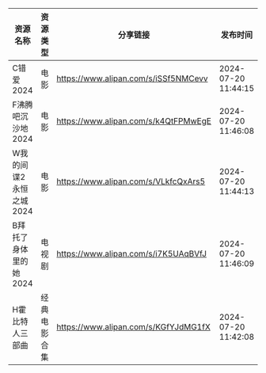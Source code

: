 | 资源名称           | 资源类型   | 分享链接                                 | 发布时间                |
| -------------- | ------ | ------------------------------------ | ------------------- |
| C错爱2024        | 电影     | https://www.alipan.com/s/iSSf5NMCevv | 2024-07-20 11:44:15 |
| F沸腾吧沉沙地2024    | 电影     | https://www.alipan.com/s/k4QtFPMwEgE | 2024-07-20 11:46:08 |
| W我的间谍2永恒之城2024 | 电影     | https://www.alipan.com/s/VLkfcQxArs5 | 2024-07-20 11:44:13 |
| B拜托了身体里的她2024  | 电视剧    | https://www.alipan.com/s/i7K5UAqBVfJ | 2024-07-20 11:46:09 |
| H霍比特人三部曲       | 经典电影合集 | https://www.alipan.com/s/KGfYJdMG1fX | 2024-07-20 11:42:08 |
